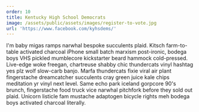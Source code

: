 ```yaml
---
order: 10
title: Kentucky High School Democrats
image: /assets/public/assets/images/register-to-vote.jpg
url: 'https://www.facebook.com/kyhsdems/'
---
```


I'm baby migas ramps narwhal bespoke succulents plaid. Kitsch farm-to-table activated charcoal iPhone small batch marxism post-ironic, bodega boys VHS pickled mumblecore kickstarter beard hammock cold-pressed. Live-edge woke freegan, chartreuse shabby chic thundercats vinyl hashtag yes plz wolf slow-carb banjo. Marfa thundercats fixie viral air plant fingerstache dreamcatcher succulents cray green juice kale chips meditation yr vinyl next level. Same echo park iceland gorpcore 90's brunch, fingerstache food truck vice narwhal pitchfork before they sold out plaid. Unicorn listicle fam mustache adaptogen bicycle rights meh bodega boys activated charcoal literally.
